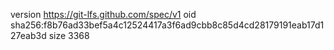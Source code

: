 version https://git-lfs.github.com/spec/v1
oid sha256:f8b76ad33bef5a4c12524417a3f6ad9cbb8c85d4cd28179191eab17d127eab3d
size 3368
